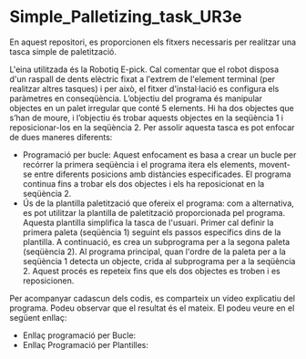 # Simple_Palletizing_task_UR3e
En aquest repositori, es proporcionen els fitxers necessaris per realitzar una tasca simple de paletització.

L'eina utilitzada és la Robotiq E-pick. Cal comentar que el robot disposa d'un raspall de dents elèctric fixat a l'extrem de l'element terminal (per realitzar altres tasques) i per això, el fitxer d'instal·lació es configura els paràmetres en conseqüència.
L’objectiu del programa és manipular objectes en un palet irregular que conté 5 elements. Hi ha dos objectes que s’han de moure, i l’objectiu és trobar aquests objectes en la seqüència 1 i reposicionar-los en la seqüència 2. 
Per assolir aquesta tasca es pot enfocar de dues maneres diferents:
* Programació per bucle: Aquest enfocament es basa a crear un bucle per recórrer la primera seqüència i el programa itera els elements, movent-se entre diferents posicions amb distàncies especificades. El programa continua fins a trobar els dos objectes  i els ha reposicionat en la seqüència 2.
* Ús de la plantilla paletització que ofereix el programa: com a alternativa, es pot utilitzar la plantilla de paletització proporcionada pel programa. Aquesta plantilla simplifica la tasca de l'usuari. Primer cal definir la primera paleta (seqüència 1) seguint els passos específics dins de la plantilla. A continuació, es crea un subprograma per a la segona paleta (seqüència 2). Al programa principal, quan l'ordre de la paleta per a la seqüència 1 detecta un objecte, crida al subprograma per a la seqüència 2. Aquest procés es repeteix fins que els dos objectes es troben i es reposicionen.

Per acompanyar cadascun dels codis, es comparteix un vídeo explicatiu del programa. Podeu observar que el resultat és el mateix.
El podeu veure en el següent enllaç:
* Enllaç programació per Bucle:
* Enllaç Programació per Plantilles:



